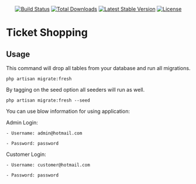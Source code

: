 
<p align="center">
<a href="https://travis-ci.org/laravel/framework"><img src="https://travis-ci.org/laravel/framework.svg" alt="Build Status"></a>
<a href="https://packagist.org/packages/laravel/framework"><img src="https://img.shields.io/packagist/dt/laravel/framework" alt="Total Downloads"></a>
<a href="https://packagist.org/packages/laravel/framework"><img src="https://img.shields.io/packagist/v/laravel/framework" alt="Latest Stable Version"></a>
<a href="https://packagist.org/packages/laravel/framework"><img src="https://img.shields.io/packagist/l/laravel/framework" alt="License"></a>
</p>

# Ticket Shopping

## Usage

This command will drop all tables from your database and run all migrations.

```
php artisan migrate:fresh
```

By tagging on the seed option all seeders will run as well.

```
php artisan migrate:fresh --seed
```


You can use blow information for using application:

Admin Login:
```
- Username: admin@hotmail.com

- Password: password
```

Customer Login:

```
- Username: customer@hotmail.com

- Password: password
```
